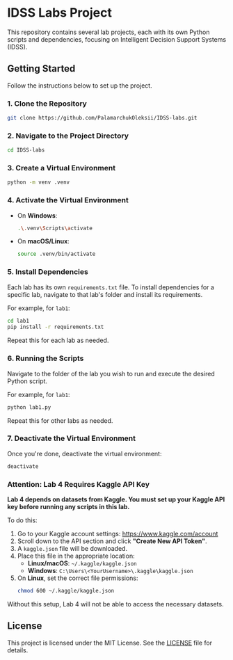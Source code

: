 # IDSS Labs Project

This repository contains several lab projects, each with its own Python scripts and dependencies, focusing on Intelligent Decision Support Systems (IDSS).

## Getting Started

Follow the instructions below to set up the project.

### 1. Clone the Repository

```bash
git clone https://github.com/PalamarchukOleksii/IDSS-labs.git
```

### 2. Navigate to the Project Directory

```bash
cd IDSS-labs
```

### 3. Create a Virtual Environment

```bash
python -m venv .venv
```

### 4. Activate the Virtual Environment

- On **Windows**:
  ```bash
  .\.venv\Scripts\activate
  ```
- On **macOS/Linux**:
  ```bash
  source .venv/bin/activate
  ```

### 5. Install Dependencies

Each lab has its own `requirements.txt` file. To install dependencies for a specific lab, navigate to that lab's folder and install its requirements.

For example, for `lab1`:

```bash
cd lab1
pip install -r requirements.txt
```

Repeat this for each lab as needed.

### 6. Running the Scripts

Navigate to the folder of the lab you wish to run and execute the desired Python script.

For example, for `lab1`:

```bash
python lab1.py
```

Repeat this for other labs as needed.

### 7. Deactivate the Virtual Environment

Once you're done, deactivate the virtual environment:

```bash
deactivate
```

### Attention: Lab 4 Requires Kaggle API Key

**Lab 4 depends on datasets from Kaggle. You must set up your Kaggle API key before running any scripts in this lab.**

To do this:

1. Go to your Kaggle account settings: https://www.kaggle.com/account
2. Scroll down to the API section and click **"Create New API Token"**.
3. A `kaggle.json` file will be downloaded.
4. Place this file in the appropriate location:
   - **Linux/macOS**: `~/.kaggle/kaggle.json`
   - **Windows**: `C:\Users\<YourUsername>\.kaggle\kaggle.json`
5. On **Linux**, set the correct file permissions:
   ```bash
   chmod 600 ~/.kaggle/kaggle.json
   ```

Without this setup, Lab 4 will not be able to access the necessary datasets.

## License

This project is licensed under the MIT License. See the [LICENSE](LICENSE) file for details.
